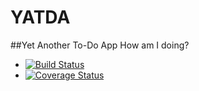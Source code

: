 # YATDA
##Yet Another To-Do App
How am I doing?
* [![Build Status](https://travis-ci.org/bhishp/YATDA.svg?branch=master)](https://travis-ci.org/bhishp/YATDA)
* [![Coverage Status](https://coveralls.io/repos/bhishp/YATDA/badge.svg?branch=istanbul&service=github)](https://coveralls.io/github/bhishp/YATDA?branch=istanbul)
